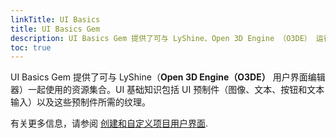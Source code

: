 ```yaml
---
linkTitle: UI Basics
title: UI Basics Gem
description: UI Basics Gem 提供了可与 LyShine、Open 3D Engine （O3DE） 运行时用户界面系统和编辑器一起使用的资源集合。
toc: true
---
```


UI Basics Gem 提供了可与 LyShine（**Open 3D Engine（O3DE）** 用户界面编辑器）一起使用的资源集合。UI 基础知识包括 UI 预制件（图像、文本、按钮和文本输入）以及这些预制件所需的纹理。

有关更多信息，请参阅 [创建和自定义项目用户界面](/docs/user-guide/interactivity/user-interface/).

